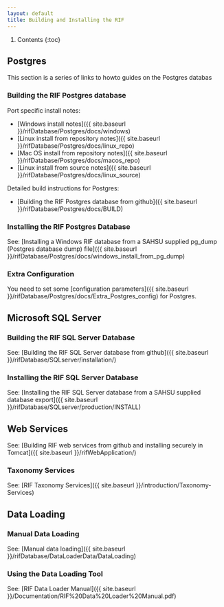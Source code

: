 ```yaml
---
layout: default
title: Building and Installing the RIF
---
```


1. Contents
{:toc}

## Postgres

This section is a series of links to howto guides on the Postgres databas

### Building the RIF Postgres database

Port specific install notes:

  * [Windows install notes]({{ site.baseurl }}/rifDatabase/Postgres/docs/windows)
  * [Linux install from repository notes]({{ site.baseurl }}/rifDatabase/Postgres/docs/linux_repo)
  * [Mac OS install from repository notes]({{ site.baseurl }}/rifDatabase/Postgres/docs/macos_repo)
  * [Linux install from source notes]({{ site.baseurl }}/rifDatabase/Postgres/docs/linux_source)

Detailed build instructions for Postgres:

  * [Building the RIF Postgres database from github]({{ site.baseurl }}/rifDatabase/Postgres/docs/BUILD)

### Installing the RIF Postgres Database

See: [Installing a Windows RIF database from a SAHSU supplied pg_dump (Postgres database dump) file]({{ site.baseurl }}/rifDatabase/Postgres/docs/windows_install_from_pg_dump)

### Extra Configuration

You need to set some [configuration parameters]({{ site.baseurl }}/rifDatabase/Postgres/docs/Extra_Postgres_config) for Postgres.

## Microsoft SQL Server

### Building the RIF SQL Server Database

See: [Building the RIF SQL Server database from github]({{ site.baseurl }}/rifDatabase/SQLserver/installation/)

### Installing the RIF SQL Server Database

See: [Installing the RIF SQL Server database from a SAHSU supplied database export]({{ site.baseurl }}/rifDatabase/SQLserver/production/INSTALL)

## Web Services

See: [Building RIF web services from github and installing securely in Tomcat]({{ site.baseurl }}/rifWebApplication/)

### Taxonomy Services

See: [RIF Taxonomy Services]({{ site.baseurl }}/introduction/Taxonomy-Services)

## Data Loading

### Manual Data Loading

See: [Manual data loading]({{ site.baseurl }}/rifDatabase/DataLoaderData/DataLoading)

### Using the Data Loading Tool

See: [RIF Data Loader Manual]({{ site.baseurl }}/Documentation/RIF%20Data%20Loader%20Manual.pdf)

